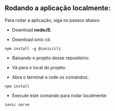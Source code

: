 

## Rodando a aplicação localmente:

<p>Para rodar a aplicação, siga os passos abaixo:</p>

* Download **nodeJS**.

* Download ionic cli.
 ~~~
npm install -g @ionic/cli
~~~

* Baixando o projeto desse repositório:

* Vá para o local do projeto.

* Abra o terminal e rode os comandos:.
~~~ 
npm install 
~~~ 

* Execute este comando para rodar localmente:
~~~
ionic serve
~~~
